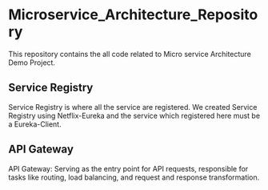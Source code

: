 # Microservice_Architecture_Repository 
This repository contains the all code related to Micro service Architecture Demo Project. 

<h2>Service Registry</h2>
  Service Registry is where all the service are registered. We created Service Registry using Netflix-Eureka and the service which registered here must be a Eureka-Client.
<h2>API Gateway</h2>
  API Gateway: Serving as the entry point for API requests, responsible for tasks like routing, load balancing, and request and response transformation.
